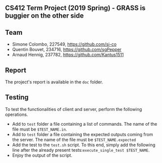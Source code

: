 ## CS412 Term Project (2019 Spring) - GRASS is buggier on the other side

## Team    
* Simone Colombo, 227549, https://github.com/si-co
* Quentin Bouvet, 234716, https://github.com/sgPepper
* Arnaud Hennig, 237782, https://github.com/Kantus1511  

## Report
The project's report is available in the `doc` folder.

## Testing
To test the functionalities of client and server, perform the following operations.
* Add to `test` folder a file containing a list of commands. The name of the file must be `$TEST_NAME.in`.
* Add to `test` folder a file containing the expected outputs coming from the server. The name of the file must be `$TEST_NAME.expected`
* Add the test to the `test.sh` script. To this end, simply add the following line after the already present tests:`execute_single_test $TEST_NAME`.
* Enjoy the output of the script.
